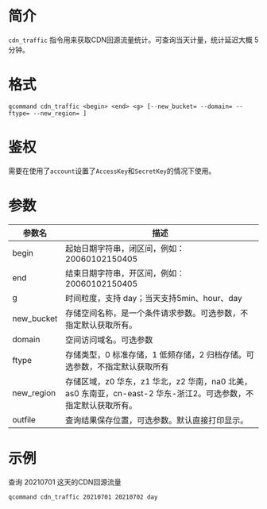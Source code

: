 # 简介

`cdn_traffic` 指令用来获取CDN回源流量统计。可查询当天计量，统计延迟大概 5 分钟。


# 格式
```
qcommand cdn_traffic <begin> <end> <g> [--new_bucket= --domain= --ftype= --new_region= ]
```

# 鉴权

需要在使用了`account`设置了`AccessKey`和`SecretKey`的情况下使用。

# 参数

|参数名|描述|
|-----|-----|
|begin|起始日期字符串，闭区间，例如： 20060102150405|
|end| 结束日期字符串，开区间，例如： 20060102150405|
|g|时间粒度，支持 day；当天支持5min、hour、day|
|new_bucket|存储空间名称，是一个条件请求参数。可选参数，不指定默认获取所有。|
|domain|空间访问域名。可选参数|
|ftype|存储类型，0 标准存储，1 低频存储，2 归档存储。可选参数，不指定默认获取所有|
|new_region|存储区域，z0 华东，z1 华北，z2 华南，na0 北美，as0 东南亚，cn-east-2 华东-浙江2。可选参数，不指定默认获取所有。|
|outfile| 查询结果保存位置，可选参数。默认直接打印显示。|

# 示例

查询 20210701 这天的CDN回源流量
```
qcommand cdn_traffic 20210701 20210702 day
```

